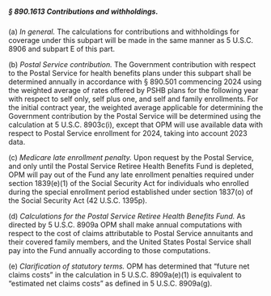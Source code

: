 ##### § 890.1613 Contributions and withholdings. #####

(a) *In general.* The calculations for contributions and withholdings for coverage under this subpart will be made in the same manner as 5 U.S.C. 8906 and subpart E of this part.

(b) *Postal Service contribution.* The Government contribution with respect to the Postal Service for health benefits plans under this subpart shall be determined annually in accordance with § 890.501 commencing 2024 using the weighted average of rates offered by PSHB plans for the following year with respect to self only, self plus one, and self and family enrollments. For the initial contract year, the weighted average applicable for determining the Government contribution by the Postal Service will be determined using the calculation at 5 U.S.C. 8903c(i), except that OPM will use available data with respect to Postal Service enrollment for 2024, taking into account 2023 data.

(c) *Medicare late enrollment penalty.* Upon request by the Postal Service, and only until the Postal Service Retiree Health Benefits Fund is depleted, OPM will pay out of the Fund any late enrollment penalties required under section 1839(e)(1) of the Social Security Act for individuals who enrolled during the special enrollment period established under section 1837(o) of the Social Security Act (42 U.S.C. 1395p).

(d) *Calculations for the Postal Service Retiree Health Benefits Fund.* As directed by 5 U.S.C. 8909a OPM shall make annual computations with respect to the cost of claims attributable to Postal Service annuitants and their covered family members, and the United States Postal Service shall pay into the Fund annually according to those computations.

(e) *Clarification of statutory terms.* OPM has determined that “future net claims costs” in the calculation in 5 U.S.C. 8909a(e)(1) is equivalent to “estimated net claims costs” as defined in 5 U.S.C. 8909a(g).